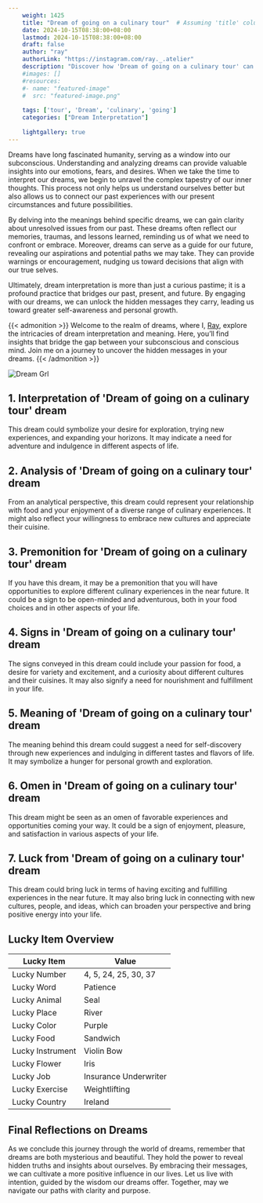 ```yaml
---
    weight: 1425
    title: "Dream of going on a culinary tour"  # Assuming 'title' column exists
    date: 2024-10-15T08:38:00+08:00
    lastmod: 2024-10-15T08:38:00+08:00
    draft: false
    author: "ray"
    authorLink: "https://instagram.com/ray._.atelier"
    description: "Discover how 'Dream of going on a culinary tour' can interpret your future and uncover its significant meanings in your life."
    #images: []
    #resources:
    #- name: "featured-image"
    #  src: "featured-image.png"
    
    tags: ['tour', 'Dream', 'culinary', 'going']
    categories: ["Dream Interpretation"]
    
    lightgallery: true
---
```

    
Dreams have long fascinated humanity, serving as a window into our subconscious. Understanding and analyzing dreams can provide valuable insights into our emotions, fears, and desires. When we take the time to interpret our dreams, we begin to unravel the complex tapestry of our inner thoughts. This process not only helps us understand ourselves better but also allows us to connect our past experiences with our present circumstances and future possibilities.

By delving into the meanings behind specific dreams, we can gain clarity about unresolved issues from our past. These dreams often reflect our memories, traumas, and lessons learned, reminding us of what we need to confront or embrace. Moreover, dreams can serve as a guide for our future, revealing our aspirations and potential paths we may take. They can provide warnings or encouragement, nudging us toward decisions that align with our true selves.

Ultimately, dream interpretation is more than just a curious pastime; it is a profound practice that bridges our past, present, and future. By engaging with our dreams, we can unlock the hidden messages they carry, leading us toward greater self-awareness and personal growth.

{{< admonition >}}
Welcome to the realm of dreams, where I, [Ray](https://instagram.com/ray._.atelier), explore the intricacies of dream interpretation and meaning. Here, you’ll find insights that bridge the gap between your subconscious and conscious mind. Join me on a journey to uncover the hidden messages in your dreams.
{{< /admonition >}}

![Dream Grl](https://cdn.pixabay.com/photo/2017/11/02/03/35/gothic-2910057_1280.jpg "Dream Grl")

## 1. Interpretation of 'Dream of going on a culinary tour' dream
 This dream could symbolize your desire for exploration, trying new experiences, and expanding your horizons. It may indicate a need for adventure and indulgence in different aspects of life.

## 2. Analysis of 'Dream of going on a culinary tour' dream
 From an analytical perspective, this dream could represent your relationship with food and your enjoyment of a diverse range of culinary experiences. It might also reflect your willingness to embrace new cultures and appreciate their cuisine.

## 3. Premonition for 'Dream of going on a culinary tour' dream
 If you have this dream, it may be a premonition that you will have opportunities to explore different culinary experiences in the near future. It could be a sign to be open-minded and adventurous, both in your food choices and in other aspects of your life.

## 4. Signs in 'Dream of going on a culinary tour' dream
 The signs conveyed in this dream could include your passion for food, a desire for variety and excitement, and a curiosity about different cultures and their cuisines. It may also signify a need for nourishment and fulfillment in your life.

## 5. Meaning of 'Dream of going on a culinary tour' dream
 The meaning behind this dream could suggest a need for self-discovery through new experiences and indulging in different tastes and flavors of life. It may symbolize a hunger for personal growth and exploration.

## 6. Omen in 'Dream of going on a culinary tour' dream
 This dream might be seen as an omen of favorable experiences and opportunities coming your way. It could be a sign of enjoyment, pleasure, and satisfaction in various aspects of your life.

## 7. Luck from 'Dream of going on a culinary tour' dream
 This dream could bring luck in terms of having exciting and fulfilling experiences in the near future. It may also bring luck in connecting with new cultures, people, and ideas, which can broaden your perspective and bring positive energy into your life.

## Lucky Item Overview
| Lucky Item          | Value              |
|---------------|--------------------|
| Lucky Number        | 4, 5, 24, 25, 30, 37  |
| Lucky Word          | Patience |
| Lucky Animal        | Seal |
| Lucky Place         | River     |
| Lucky Color         | Purple     |
| Lucky Food          | Sandwich      |
| Lucky Instrument    | Violin Bow |
| Lucky Flower        | Iris    |
| Lucky Job           | Insurance Underwriter       |
| Lucky Exercise      | Weightlifting  |
| Lucky Country       | Ireland    |


##  Final Reflections on Dreams

As we conclude this journey through the world of dreams, remember that dreams are both mysterious and beautiful. They hold the power to reveal hidden truths and insights about ourselves. By embracing their messages, we can cultivate a more positive influence in our lives. Let us live with intention, guided by the wisdom our dreams offer. Together, may we navigate our paths with clarity and purpose.
